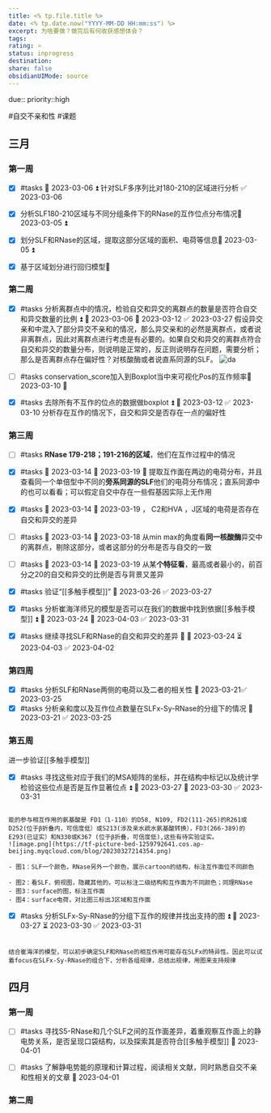 ```yaml
---
title: <% tp.file.title %>
date: <% tp.date.now("YYYY-MM-DD HH:mm:ss") %>
excerpt: 为啥要做？做完后有何收获感想体会？
tags: 
rating: ⭐
status: inprogress
destination: 
share: false
obsidianUIMode: source
---
```

due:: 
priority::high

#自交不亲和性 #课题
## 三月

### 第一周
- [x] #tasks  📅 2023-03-06  ⏫ 针对SLF多序列比对180-210的区域进行分析 ✅ 2023-03-06
- [x] 分析SLF180-210区域与不同分组条件下的RNase的互作位点分布情况📅 2023-03-05 ⏫ 
- [x] 划分SLF和RNase的区域，提取这部分区域的面积、电荷等信息📅 2023-03-05 ⏫ 
- [x] 基于区域划分进行回归模型🔼 


### 第二周
- [x] #tasks 分析离群点中的情况，检验自交和异交的离群点的数量是否符合自交和异交数量的比例 ⏫ 🛫 2023-03-06 📅 2023-03-12 ✅ 2023-03-27
假设异交亲和中混入了部分异交不亲和的情况，那么异交亲和的必然是离群点，或者说非离群点，因此对离群点进行考虑是有必要的。如果自交和异交的离群点符合自交和异交的数量分布，则说明是正常的，反正则说明存在问题，需要分析；那么是否离群点存在偏好性？对核酸酶或者说直系同源的SLF。
![da](自交不亲和性统计分析.md#^dada)


- [ ] #tasks conservation_score加入到Boxplot当中来可视化Pos的互作频率📅 2023-03-10 🔼 

- [x] #tasks  去除所有不互作的位点的数据做boxplot ⏫ 📅 2023-03-12 ✅ 2023-03-10
分析存在互作的情况下，自交和异交是否存在一点的偏好性

### 第三周

- [ ] #tasks  **RNase 179-218；191-216的区域**，他们在互作过程中的情况
- [x] #tasks 🛫 2023-03-14 📅 2023-03-19 🔼 提取互作面在两边的电荷分布，并且查看同一个单倍型中不同的**旁系同源的SLF**他们的电荷分布情况；直系同源中的也可以看看；可以假定自交中存在一些假基因实际上无作用
- [x] #tasks 🛫 2023-03-14 📅 2023-03-19 ， C2和HVA ，J区域的电荷是否存在自交和异交的差异



- [ ] #tasks 🛫 2023-03-14 📅 2023-03-18 从min max的角度看**同一核酸酶**异交中的离群点，剔除这部分，或者这部分的分布是否与自交的一致
- [ ] #tasks 🛫 2023-03-14 📅 2023-03-19 从某**个特征看**，最高或者最小的，前百分之20的自交和异交的比例是否与背景又差异

- [x] #tasks 验证“[[多触手模型]]” 🛫 2023-03-26 ✅ 2023-03-27
- [x] #tasks 分析崔海洋师兄的模型是否可以在我们的数据中找到依据[[多触手模型]] ⏫ 🛫 2023-03-24 📅 2023-04-03 ✅ 2023-03-31
- [x] #tasks 继续寻找SLF和RNase的自交和异交的差异 🔼 🛫 2023-03-24 ⏳ 2023-04-03 ✅ 2023-04-02

### 第四周

- [x] #tasks 分析SLF和RNase两侧的电荷以及二者的相关性 🛫 2023-03-21✅ 2023-03-25
- [x] #tasks 分析亲和度以及互作位点数量在SLFx-Sy-RNase的分组下的情况 🛫 2023-03-21 ✅ 2023-03-25

### 第五周
进一步验证[[多触手模型]]

- [x] #tasks 寻找这些对应于我们的MSA矩阵的坐标，并在结构中标记以及统计学检验这些位点是否是互作显著位点 ⏫ 🛫 2023-03-27 📅 2023-03-30 ✅ 2023-03-31

```ad-note

能的参与相互作用的氨基酸是 FD1（1-110）的D58, N109, FD2(111-265)的R261或D252(位于β折叠内，可信度低）或S213(涉及亲水疏水氨基酸转换），FD3(266-389)的E293(已证实）和N330或K367 (位于β折叠，可信度低),这些有待实验证实。
![image.png](https://tf-picture-bed-1259792641.cos.ap-beijing.myqcloud.com/blog/20230327214354.png)

- 图1：SLF一个颜色，RNase另外一个颜色，展示cartoon的结构，标注互作面位不同颜色

- 图2：看SLF，俯视图，隐藏其他的，可以标注二级结构和互作面为不同颜色；同理RNase 
- 图3：surface的图，标注互作面
- 图4：surface电荷，对比图三标出J区域和互作面
```




- [x] #tasks 分析SLFx-Sy-RNase的分组下互作的规律并找出支持的图 ⏫ 🛫 2023-03-27 ⏳ 2023-03-30 ✅ 2023-03-31
```ad-note

结合崔海洋的模型，可以初步确定SLF和RNase的相互作用可能存在SLFx的特异性。因此可以试着focus在SLFx-Sy-RNase的组合下，分析各组规律，总结出规律，用图来支持规律
```


## 四月

### 第一周 

- [ ] #tasks 寻找S5-RNase和几个SLF之间的互作面差异，着重观察互作面上的静电势关系，是否呈现口袋结构，以及探索其是否符合[[多触手模型]] 🛫 2023-04-01
- [ ] #tasks 了解静电势能的原理和计算过程，阅读相关文献，同时熟悉自交不亲和性相关的文章 🛫 2023-04-01


### 第二周

